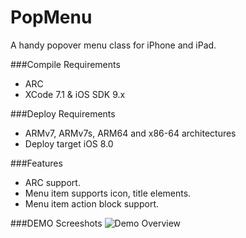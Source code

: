 # PopMenu
A handy popover menu class for iPhone and iPad.

###Compile Requirements

 - ARC
 - XCode 7.1 & iOS SDK 9.x

###Deploy Requirements

 - ARMv7, ARMv7s, ARM64 and x86-64 architectures
 - Deploy target iOS 8.0

###Features

 - ARC support.
 - Menu item supports icon, title elements.
 - Menu item action block support.
 
###DEMO Screeshots
![Demo Overview](https://github.com/iMoreApps/PopMenu/blob/master/Screenshots/1.png)